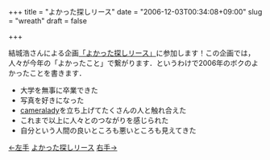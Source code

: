 +++
title = "よかった探しリース"
date = "2006-12-03T00:34:08+09:00"
slug = "wreath"
draft = false

+++

<p>結城浩さんによる企画<a href="http://www.hyuki.com/ring/ring.cgi" target="_blank">「よかった探しリース」</a>に参加します！この企画では，人々が今年の「よかったこと」で繋がります．というわけで2006年のボクのよかったことを書きます．</p>
<ul>
<li>大学を無事に卒業できた</li>
<li>写真を好きになった</li>
<li><a href="http://june29.jp/">cameralady</a>を立ち上げてたくさんの人と触れ合えた</li>
<li>これまで以上に人々とのつながりを感じられた</li>
<li>自分という人間の良いところも悪いところも見えてきた</li>
</ul>
<p><a href="http://www.hyuki.com/ring/ring.cgi?mycmd=left&#038;myid=60527" target="_blank">←左手</a> <a href="http://www.hyuki.com/ring/ring.cgi" target="_blank">よかった探しリース</a> <a href="http://www.hyuki.com/ring/ring.cgi?mycmd=right&#038;myid=60527" target="_blank">右手→</a></p>
